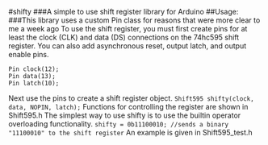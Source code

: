 #shifty
###A simple to use shift register library for Arduino
##Usage:
###This library uses a custom Pin class for reasons that were more clear to me a week ago
To use the shift register, you must first create pins for at least the clock (CLK) and data (DS) connections
on the 74hc595 shift register. You can also add asynchronous reset, output latch, and output enable pins. 
```
Pin clock(12);
Pin data(13);
Pin latch(10);
```
Next use the pins to create a shift register object.
```Shift595 shifty(clock, data, NOPIN, latch);```
Functions for controlling the register are shown in Shift595.h
The simplest way to use shifty is to use the builtin operator overloading functionality.
```shifty = 0b11100010; //sends a binary "11100010" to the shift register```
An example is given in Shift595_test.h

